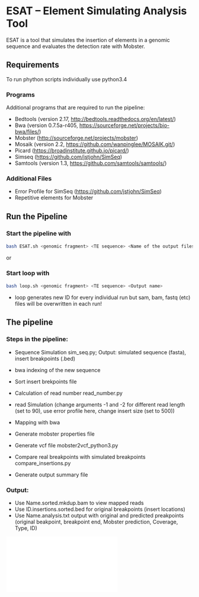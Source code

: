 # ESAT – Element Simulating Analysis Tool

ESAT is a tool that simulates the insertion of elements in a genomic sequence and evaluates the detection rate with Mobster.


## Requirements

To run phython scripts individually use python3.4

### Programs 
Additional programs that are required to run the pipeline:

* Bedtools (version 2.17, http://bedtools.readthedocs.org/en/latest/)
* Bwa (version 0.7.5a-r405, https://sourceforge.net/projects/bio-bwa/files/)
* Mobster (http://sourceforge.net/projects/mobster)
* Mosaik (version 2.2, https://github.com/wanpinglee/MOSAIK.git/)
* Picard (https://broadinstitute.github.io/picard/)
* Simseq (https://github.com/jstjohn/SimSeq)
* Samtools (version 1.3, https://github.com/samtools/samtools/)



### Additional Files

* Error Profile for SimSeq (https://github.com/jstjohn/SimSeq)
* Repetitive elements for Mobster


## Run the Pipeline
### Start the pipeline with

```bash
bash ESAT.sh <genomic fragment> <TE sequence> <Name of the output files> <Coverage of the read simulation> <Number of insertions> <ID>
```

or

### Start loop with

```bash 
bash loop.sh <genomic fragment> <TE sequence> <Output name>
```

* loop generates new ID for every individual run but sam, bam, fastq (etc) files will be overwritten in each run!



## The pipeline

### Steps in the pipeline:

* Sequence Simulation sim_seq.py; Output: simulated sequence (fasta), insert breakpoints (.bed)



* bwa indexing of the new sequence
* Sort insert brekpoints file
* Calculation of read number read_number.py

* read Simulation
	 (change arguments -1 and -2 for different read length (set to 90), use error profile here, 	  	change insert size (set to 500))

* Mapping with bwa
* Generate mobster properties file
* Generate vcf file  mobster2vcf_python3.py
* Compare real breakpoints with simulated breakpoints compare_insertions.py
* Generate output summary file

### Output:

* Use Name.sorted.mkdup.bam to view mapped reads
* Use ID.insertions.sorted.bed for original breakpoints (insert locations)
* Use Name.analysis.txt output with original and predicted preakpoints (original beakpoint, breakpoint end, Mobster prediction, Coverage, Type, ID)





![Flowchart](Flowchart_1.pdf)














